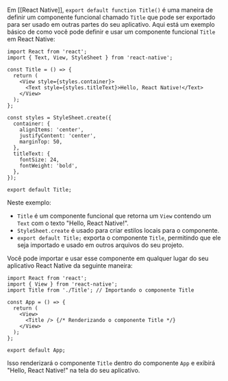 Em [[React  Native]], `export default function Title()` é uma maneira de definir um componente funcional chamado `Title` que pode ser exportado para ser usado em outras partes do seu aplicativo. Aqui está um exemplo básico de como você pode definir e usar um componente funcional `Title` em React Native:

```
import React from 'react';
import { Text, View, StyleSheet } from 'react-native';

const Title = () => {
  return (
    <View style={styles.container}>
      <Text style={styles.titleText}>Hello, React Native!</Text>
    </View>
  );
};

const styles = StyleSheet.create({
  container: {
    alignItems: 'center',
    justifyContent: 'center',
    marginTop: 50,
  },
  titleText: {
    fontSize: 24,
    fontWeight: 'bold',
  },
});

export default Title;
```

Neste exemplo:

- `Title` é um componente funcional que retorna um `View` contendo um `Text` com o texto "Hello, React Native!".
- `StyleSheet.create` é usado para criar estilos locais para o componente.
- `export default Title;` exporta o componente `Title`, permitindo que ele seja importado e usado em outros arquivos do seu projeto.

Você pode importar e usar esse componente em qualquer lugar do seu aplicativo React Native da seguinte maneira:

```
import React from 'react';
import { View } from 'react-native';
import Title from './Title'; // Importando o componente Title

const App = () => {
  return (
    <View>
      <Title /> {/* Renderizando o componente Title */}
    </View>
  );
};

export default App;
```

Isso renderizará o componente `Title` dentro do componente `App` e exibirá "Hello, React Native!" na tela do seu aplicativo.